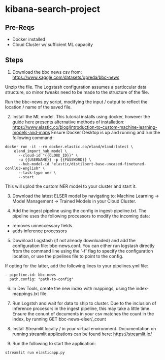 # kibana-search-project

## Pre-Reqs
- Docker installed
- Cloud Cluster w/ sufficient ML capacity

## Steps
1. Download the bbc news csv from: https://www.kaggle.com/datasets/gpreda/bbc-news

Unzip the file. The Logstash configuration assumes a particcular data structure, so minor tweaks need to be made to the structure of the file. 

Run the bbc-news.py script, modifying the input / output to reflect the location / name of the saved file.

2. Install the ML model. This tutorial installs using docker, however the guide here presents alternative methods of installation: https://www.elastic.co/blog/introduction-to-custom-machine-learning-models-and-maps
Ensure Docker Desktop is up and running and run the following command:
```
docker run -it --rm docker.elastic.co/eland/eland:latest \
    eland_import_hub_model \
      --cloud-id "{{CLOUD_ID}}" \
      -u {{USERNAME}} -p {{PASSWORD}} \
      --hub-model-id "elastic/distilbert-base-uncased-finetuned-conll03-english" \
      --task-type ner \
      --start
```

This will uplod the custom NER model to your cluster and start it. 

3. Download the latest ELSER model by navigating to: Machine Learning -> Model Management -> Trained Models in your Cloud Cluster. 

4. Add the ingest pipeline using the config in ingest-pipeline.txt. The pipeline uses the following processors to modify the incoming data:
- removes unneccessary fields
- adds inference processors

5. Download Logstash (if not already downloaded) and add the configuration file: bbc-news.conf.
You can either run logstash directly from the command line using the '-f' flag to specify the configuration location, or use the pipelines file to point to the config.

If opting for the latter, add the following lines to your pipelines.yml file:

```
- pipeline.id: bbc-news
  path.config: "path-to-config"
```

6. In Dev Tools, create the new index with mappings, using the index-mappings.txt file. 

7. Run Logstsh and wait for data to ship to cluster. Due to the inclusion of inference procesors in the ingest pipeline, this may take a little time. Ensure the conunt of documents in your csv matches the count in the index, by running GET bbc-news-elser/_count

8. Install Streamlit locally / in your virtual environment. Documentation on running streamlit applications can be found here: https://streamlit.io/

9. Run the following to start the application:

```
streamlit run elasticapp.py 
```

